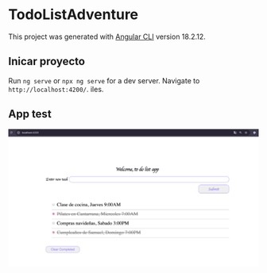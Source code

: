 # TodoListAdventure

This project was generated with [Angular CLI](https://github.com/angular/angular-cli) version 18.2.12.


## Inicar proyecto

Run `ng serve` or `npx ng serve` for a dev server. Navigate to `http://localhost:4200/`. iles.


## App test

![Imagen de resultado funcional requerido](Test.png)
